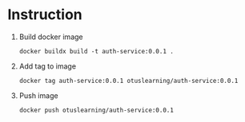 # Instruction
1. Build docker image
    ```shell
    docker buildx build -t auth-service:0.0.1 .
    ```
2. Add tag to image
    ```shell
    docker tag auth-service:0.0.1 otuslearning/auth-service:0.0.1
    ```
3. Push image
    ```shell
    docker push otuslearning/auth-service:0.0.1
    ```